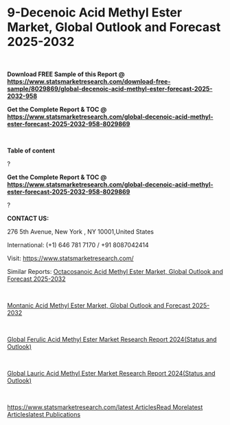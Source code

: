 <h1>9-Decenoic Acid Methyl Ester Market, Global Outlook and Forecast 2025-2032</h1><br/><p><strong>Download FREE Sample of this Report @ <a href="https://www.statsmarketresearch.com/download-free-sample/8029869/global-decenoic-acid-methyl-ester-forecast-2025-2032-958">https://www.statsmarketresearch.com/download-free-sample/8029869/global-decenoic-acid-methyl-ester-forecast-2025-2032-958</a></strong></p>
 
 
 
 <div><b>Get the Complete Report & TOC @ <a href="https://www.statsmarketresearch.com/global-decenoic-acid-methyl-ester-forecast-2025-2032-958-8029869">https://www.statsmarketresearch.com/global-decenoic-acid-methyl-ester-forecast-2025-2032-958-8029869</a></b></div>
 
 
 
 <p><br />
 
 <b>Table of content</b></p>
 
 
 
 <p>? </p>
 
 
 
 <div><b>Get the Complete Report & TOC @ <a href="https://www.statsmarketresearch.com/global-decenoic-acid-methyl-ester-forecast-2025-2032-958-8029869">https://www.statsmarketresearch.com/global-decenoic-acid-methyl-ester-forecast-2025-2032-958-8029869</a></b></div>
 
 
 
 <p>? </p>
 
 
 
 <p><b>CONTACT US:</b><br />
 
 276 5th Avenue, New York , NY 10001,United States<br />
 
 International: (+1) 646 781 7170 / +91 8087042414<br />
 
 Visit: <a href="https://www.statsmarketresearch.com/">https://www.statsmarketresearch.com/</a><br />
 
 Similar Reports: <a href="https://www.statsmarketresearch.com/global-decenoic-acid-methyl-ester-forecast-2025-2032-958-8029869">Octacosanoic Acid Methyl Ester Market, Global Outlook and Forecast 2025-2032</a><br />
 
 <br />
 
 <a href="https://www.statsmarketresearch.com/global-decenoic-acid-methyl-ester-forecast-2025-2032-958-8029869">Montanic Acid Methyl Ester Market, Global Outlook and Forecast 2025-2032</a><br />
 
 <br />
 
 <a href="https://www.statsmarketresearch.com/global-decenoic-acid-methyl-ester-forecast-2025-2032-958-8029869">Global Ferulic Acid Methyl Ester Market Research Report 2024(Status and Outlook)</a><br />
 
 <br />
 
 <a href="https://www.statsmarketresearch.com/global-decenoic-acid-methyl-ester-forecast-2025-2032-958-8029869">Global Lauric Acid Methyl Ester Market Research Report 2024(Status and Outlook)</a><br />
 
 <br />
 
 <a href="https://gyeongbokgung.com">https://www.statsmarketresearch.com/</a><a href="https://hallyeomaritime.com">latest Articles</a><a href="https://jingwansa.com">Read More</a><a href="https://nguoiviet.jp/">latest Articles</a><a href="https://www.intelmarketresearch.com/">latest Publications</a></p>